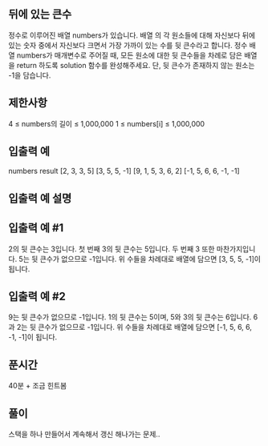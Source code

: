 ## 뒤에 있는 큰수

정수로 이루어진 배열 numbers가 있습니다. 배열 의 각 원소들에 대해 자신보다 뒤에 있는 숫자 중에서 자신보다 크면서 가장 가까이 있는 수를 뒷 큰수라고 합니다.
정수 배열 numbers가 매개변수로 주어질 때, 모든 원소에 대한 뒷 큰수들을 차례로 담은 배열을 return 하도록 solution 함수를 완성해주세요. 단, 뒷 큰수가 존재하지 않는 원소는 -1을 담습니다.

## 제한사항

4 ≤ numbers의 길이 ≤ 1,000,000
1 ≤ numbers[i] ≤ 1,000,000

## 입출력 예

numbers result
[2, 3, 3, 5] [3, 5, 5, -1]
[9, 1, 5, 3, 6, 2] [-1, 5, 6, 6, -1, -1]

## 입출력 예 설명

## 입출력 예 #1

2의 뒷 큰수는 3입니다. 첫 번째 3의 뒷 큰수는 5입니다. 두 번째 3 또한 마찬가지입니다. 5는 뒷 큰수가 없으므로 -1입니다. 위 수들을 차례대로 배열에 담으면 [3, 5, 5, -1]이 됩니다.

## 입출력 예 #2

9는 뒷 큰수가 없으므로 -1입니다. 1의 뒷 큰수는 5이며, 5와 3의 뒷 큰수는 6입니다. 6과 2는 뒷 큰수가 없으므로 -1입니다. 위 수들을 차례대로 배열에 담으면 [-1, 5, 6, 6, -1, -1]이 됩니다.

## 푼시간

40분 + 조금 힌트봄

## 풀이

스택을 하나 만들어서 계속해서 갱신 해나가는 문제..
